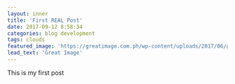 ```yaml
---
layout: inner
title: 'First REAL Post'
date: 2017-09-12 8:58:34
categories: blog development
tags: clouds
featured_image: 'https://greatimage.com.ph/wp-content/uploads/2017/06/greatimage-logo.png'
lead_text: 'Great Image'
---
```


This is my first post
